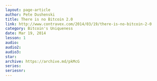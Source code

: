 ```yaml
---
layout: page-article
author: Pete Dushenski
title: There is no Bitcoin 2.0
link: http://www.contravex.com/2014/03/19/there-is-no-bitcoin-2-0
category: Bitcoin's Uniqueness
date: Mar 19, 2014
lesson: 1
audio: 
audio2: 
audio3: 
star: 
archive: https://archive.md/pkMcG
series: 
seriesnr: 
---
```

